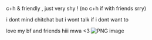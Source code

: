 c+h & friendly , just very shy ! (no c+h if with friends srry)

i dont mind chitchat but i wont talk if i dont want to 

love my bf and friends hiii mwa <3
![PNG image](https://github.com/user-attachments/assets/14e27e19-6c10-4413-9713-2824180ba914)
